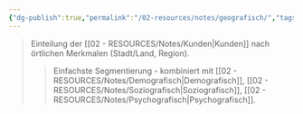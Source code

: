 ```yaml
---
{"dg-publish":true,"permalink":"/02-resources/notes/geografisch/","tags":["marketing/segmentierung"],"noteIcon":"","updated":"2025-10-29T12:59:06.249+01:00"}
---
```


>Einteilung der [[02 - RESOURCES/Notes/Kunden\|Kunden]] nach örtlichen Merkmalen (Stadt/Land, Region).
>>Einfachste Segmentierung - kombiniert mit [[02 - RESOURCES/Notes/Demografisch\|Demografisch]], [[02 - RESOURCES/Notes/Soziografisch\|Soziografisch]], [[02 - RESOURCES/Notes/Psychografisch\|Psychografisch]].